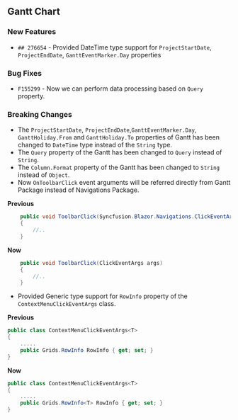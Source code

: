 ##  Gantt Chart

###    New Features

- `## 276654` - Provided DateTime type support for `ProjectStartDate`, `ProjectEndDate`, `GanttEventMarker.Day` properties

###    Bug Fixes

- `F155299` - Now we can perform data processing based on `Query` property.

###    Breaking Changes

- The `ProjectStartDate`, `ProjectEndDate`,`GanttEventMarker.Day`, `GanttHoliday.From` and
`GanttHoliday.To` properties of Gantt has been changed to `DateTime` type instead of the `String` type.
- The `Query` property of the Gantt has been changed to `Query` instead of `String`.
- The `Column.Format` property of the Gantt has been changed to `String` instead of `Object`.
- Now `OnToolbarClick` event arguments will be referred directly from Gantt Package instead of Navigations Package.

**Previous**

```csharp
    public void ToolbarClick(Syncfusion.Blazor.Navigations.ClickEventArgs args)
    {
        //..
    }
```

**Now**
```csharp
    public void ToolbarClick(ClickEventArgs args)
    {
        //..
    }
```
- Provided Generic type support for `RowInfo` property of the `ContextMenuClickEventArgs` class.

**Previous**

```csharp
public class ContextMenuClickEventArgs<T>
{
    .....
    public Grids.RowInfo RowInfo { get; set; }
}
```

**Now**

```csharp
public class ContextMenuClickEventArgs<T>
{
    .....
    public Grids.RowInfo<T> RowInfo { get; set; }
}
```
